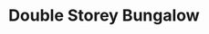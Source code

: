 ---
layout: post
categories: [sale, house, bungalow]
title: "Double Storey Bungalow"
price: "1 Cror, 40 Lac"
front: "5 Rooms"
baths: "4"
workshops: "Underground Area"
address: "Shahid Colony"
type: "Bungalow FOR SALE"
area: "10 Marla"
---